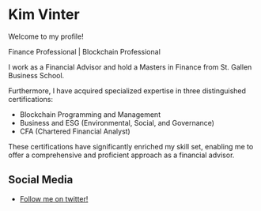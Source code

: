 # Kim Vinter

Welcome to my profile!

Finance Professional | Blockchain Professional

I work as a Financial Advisor and hold a Masters in Finance from St. Gallen Business School. 

Furthermore, I have acquired specialized expertise in three distinguished certifications:
<ul>
<li>Blockchain Programming and Management</li>
<li>Business and ESG (Environmental, Social, and Governance)</li>
<li>CFA (Chartered Financial Analyst)</li>
</ul>
These certifications have significantly enriched my skill set, enabling me to offer a comprehensive and proficient approach as a financial advisor.


<div class="social-media">
    <h2>Social Media</h2>
    <ul>
      <li><a href="https://twitter.com/kimiii051">Follow me on twitter!</a></li>
    </ul>
  </div>  
